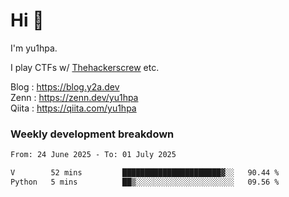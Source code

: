 # Hi 👋

I'm yu1hpa.

I play CTFs w/ [Thehackerscrew](https://www.thehackerscrew.team/) etc.

Blog : https://blog.y2a.dev  
Zenn : https://zenn.dev/yu1hpa  
Qiita : https://qiita.com/yu1hpa  

### Weekly development breakdown

<!--START_SECTION:waka-->

```txt
From: 24 June 2025 - To: 01 July 2025

V        52 mins         ██████████████████████▓░░   90.44 %
Python   5 mins          ██▒░░░░░░░░░░░░░░░░░░░░░░   09.56 %
```

<!--END_SECTION:waka-->

